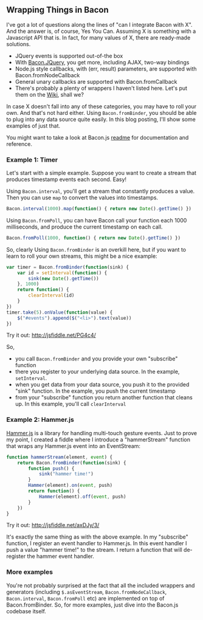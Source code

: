 ## Wrapping Things in Bacon

I've got a lot of questions along the lines of "can I integrate Bacon with X". And the answer is, of course, Yes You Can. Assuming X is something with a Javascript API that is. In fact, for many values of X, there are ready-made solutions.

- JQuery events is supported out-of-the box 
- With [Bacon.JQuery](https://github.com/baconjs/bacon.jquery), you get more, including AJAX, two-way bindings
- Node.js style callbacks, with (err, result) parameters, are supported with Bacon.fromNodeCallback
- General unary callbacks are supported with Bacon.fromCallback
- There's probably a plenty of wrappers I haven't listed here. Let's put them on the [Wiki](https://github.com/baconjs/bacon.js/wiki/Related-projects), shall we?

In case X doesn't fall into any of these categories, you may have to roll your own. And that's not hard either. Using `Bacon.fromBinder`, you should be able to plug into any data source quite easily. In this blog posting, I'll show some examples of just that.

You might want to take a look at Bacon.js [readme](https://github.com/baconjs/bacon.js?utm_source=javascriptweekly&utm_medium=email) for documentation and reference.

### Example 1: Timer

Let's start with a simple example. Suppose you want to create a stream that produces timestamp events each second. Easy!

Using `Bacon.interval`, you'll get a stream that constantly produces a value. Then you can use `map` to convert the values into timestamps.

```javascript
Bacon.interval(1000).map(function() { return new Date().getTime() })
```

Using `Bacon.fromPoll`, you can have Bacon call your function each 1000 milliseconds, and produce the current timestamp on each call.

```javascript
Bacon.fromPoll(1000, function() { return new Date().getTime() })
```

So, clearly Using `Bacon.fromBinder` is an overkill here, but if you want to learn to roll your own streams, this might be a nice example:

```javascript
var timer = Bacon.fromBinder(function(sink) {
    var id = setInterval(function() {
        sink(new Date().getTime())
    }, 1000)
    return function() {
        clearInterval(id)
    }
})
timer.take(5).onValue(function(value) {
    $("#events").append($("<li>").text(value))
})
```

Try it out: http://jsfiddle.net/PG4c4/

So,

- you call `Bacon.fromBinder` and you provide your own "subscribe" function
- there you register to your underlying data source. In the example, `setInterval`.
- when you get data from your data source, you push it to the provided "sink" function. In the example, you push the current timestamp
- from your "subscribe" function you return another function that cleans up. In this example, you'll call `clearInterval`

### Example 2: Hammer.js

[Hammer.js](http://eightmedia.github.io/hammer.js/) is a library for handling multi-touch gesture events. Just to prove my point, I created a fiddle where I introduce a "hammerStream" function that wraps any Hammer.js event into an EventStream:

```javascript
function hammerStream(element, event) {
    return Bacon.fromBinder(function(sink) {
        function push() {
            sink("hammer time!")
        }
        Hammer(element).on(event, push)
        return function() {
            Hammer(element).off(event, push)
        }
    })
}
```

Try it out: http://jsfiddle.net/axDJy/3/

It's exactly the same thing as with the above example. In my "subscribe" function, I register an event handler to Hammer.js. In this event handler I push a value "hammer time!" to the stream. I return a function that will de-register the hammer event handler.

### More examples

You're not probably surprised at the fact that all the included wrappers and generators (including `$.asEventStream`, `Bacon.fromNodeCallback`, `Bacon.interval`, `Bacon.fromPoll` etc) are implemented on top of Bacon.fromBinder. So, for more examples, just dive into the Bacon.js codebase itself.
